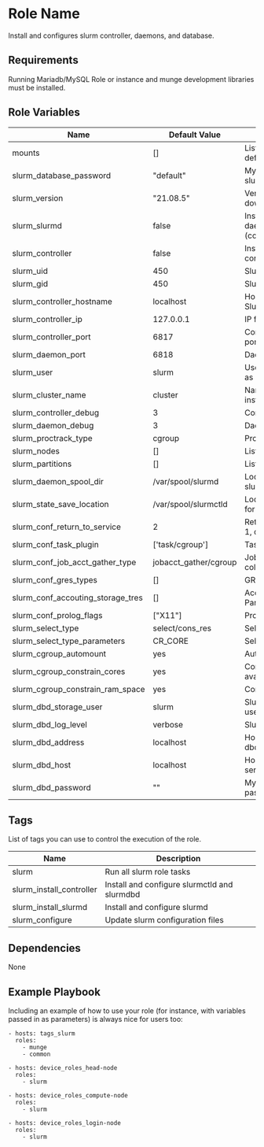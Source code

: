 Role Name
=========

Install and configures slurm controller, daemons, and database.

Requirements
------------

Running Mariadb/MySQL Role or instance and munge development libraries must be installed.

Role Variables
--------------

| Name                              | Default Value         | Description                               |
| ----                              | -----                 | -----------                               |
| mounts                            | []                    | List of dictionaries defining the mount   |
| slurm_database_password           | "default"             | Mysql password for slurm database user    |
| slurm_version                     | "21.08.5"             | Versino of slurm to download and install  |
| slurm_slurmd                      | false                 | Install as a slurm daemon (compute/login) |
| slurm_controller                  | false                 | Install as a slurm controller             |
| slurm_uid                         | 450                   | Slurm User ID                             |
| slurm_gid                         | 450                   | Slurm group ID                            |
| slurm_controller_hostname         | localhost             | Hostname for SlurmctldHost                |
| slurm_controller_ip               | 127.0.0.1             | IP for SlurmctldHost                      |
| slurm_controller_port             | 6817                  | Controller listening port                 |
| slurm_daemon_port                 | 6818                  | Daemon listening port                     |
| slurm_user                        | slurm                 | User to run slurmctld as                  |
| slurm_cluster_name                | cluster               | Name for this cluster install             |
| slurm_controller_debug            | 3                     | Controller debug level                    |
| slurm_daemon_debug                | 3                     | Daemon debug level                        |
| slurm_proctrack_type              | cgroup                | ProctrackType                             |
| slurm_nodes                       | []                    | List of nodes                             |
| slurm_partitions                  | []                    | List of partitions                        |
| slurm_daemon_spool_dir            | /var/spool/slurmd     | Location on node for slurm daemon states  |
| slurm_state_save_location         | /var/spool/slurmctld  | Location on controller for state data     |
| slurm_conf_return_to_service      | 2                     | Return to service: 0, 1, or 2             |
| slurm_conf_task_plugin            | ['task/cgroup']       | Task plugins to use                       |
| slurm_conf_job_acct_gather_type   | jobacct_gather/cgroup | Job accouting collection type             |
| slurm_conf_gres_types             | []                    | GRES Types used                           |
| slurm_conf_accouting_storage_tres | []                    | AccoutingStorageTres Parameter            |
| slurm_conf_prolog_flags           | ["X11"]               | PrologFlags                               |
| slurm_select_type                | select/cons_res      | Select type                               |
| slurm_select_type_parameters     | CR_CORE              | Select type parameter                     |
| slurm_cgroup_automount           | yes                  | Automount cgroups                         |
| slurm_cgroup_constrain_cores     | yes                  | Constrain cores available                 |
| slurm_cgroup_constrain_ram_space | yes                  | Constrain ram space                       |
| slurm_dbd_storage_user           | slurm                | Slurmdbd service user                     |
| slurm_dbd_log_level              | verbose              | Slurmdbd log level                        |
| slurm_dbd_address                | localhost            | Host ip address for dbd                   |
| slurm_dbd_host                   | localhost            | Hostname of dbd service                   |
| slurm_dbd_password               | ""                   | MySQL/Mariadb password                    |


Tags
----

List of tags you can use to control the execution of the role.

| Name                     | Description                                  |
| ----                     | -----------                                  |
| slurm                    | Run all slurm role tasks                     |
| slurm_install_controller | Install and configure slurmctld and slurmdbd |
| slurm_install_slurmd     | Install and configure slurmd                 |
| slurm_configure          | Update slurm configuration files             |


Dependencies
------------

None

Example Playbook
----------------

Including an example of how to use your role (for instance, with variables passed in as parameters) is always nice for users too:

    - hosts: tags_slurm
      roles:
        - munge
        - common

    - hosts: device_roles_head-node
      roles:
        - slurm

    - hosts: device_roles_compute-node
      roles:
        - slurm

    - hosts: device_roles_login-node
      roles:
        - slurm

